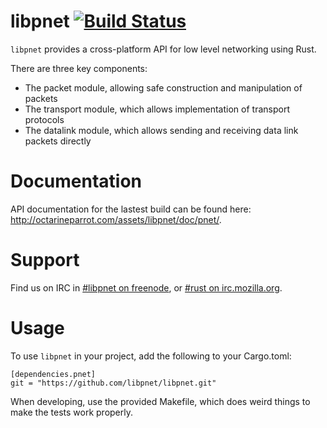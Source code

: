 # libpnet [![Build Status](https://travis-ci.org/libpnet/libpnet.svg)](https://travis-ci.org/libpnet/libpnet)

`libpnet` provides a cross-platform API for low level networking using Rust.

There are three key components:

 * The packet module, allowing safe construction and manipulation of packets
 * The transport module, which allows implementation of transport protocols
 * The datalink module, which allows sending and receiving data link packets directly

# Documentation

API documentation for the lastest build can be found here: http://octarineparrot.com/assets/libpnet/doc/pnet/.

# Support

Find us on IRC in [#libpnet on freenode](http://webchat.freenode.net/?channels=%23libpnet), or [#rust on irc.mozilla.org](http://chat.mibbit.com/?server=irc.mozilla.org&channel=%23rust).

# Usage

To use `libpnet` in your project, add the following to your Cargo.toml:

```
[dependencies.pnet]
git = "https://github.com/libpnet/libpnet.git"
```

When developing, use the provided Makefile, which does weird things to make the
tests work properly.

